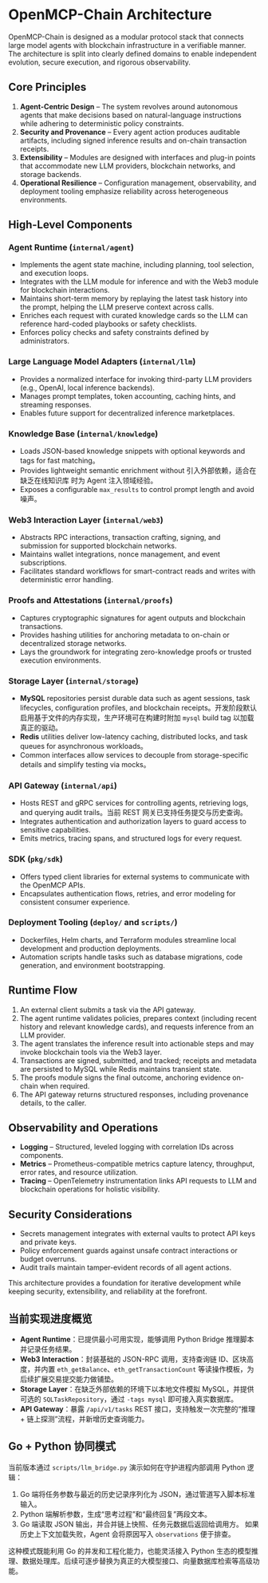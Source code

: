 # OpenMCP-Chain Architecture

OpenMCP-Chain is designed as a modular protocol stack that connects large model
agents with blockchain infrastructure in a verifiable manner. The architecture
is split into clearly defined domains to enable independent evolution, secure
execution, and rigorous observability.

## Core Principles

1. **Agent-Centric Design** – The system revolves around autonomous agents that
   make decisions based on natural-language instructions while adhering to
   deterministic policy constraints.
2. **Security and Provenance** – Every agent action produces auditable
   artifacts, including signed inference results and on-chain transaction
   receipts.
3. **Extensibility** – Modules are designed with interfaces and plug-in points
   that accommodate new LLM providers, blockchain networks, and storage
   backends.
4. **Operational Resilience** – Configuration management, observability, and
   deployment tooling emphasize reliability across heterogeneous environments.

## High-Level Components

### Agent Runtime (`internal/agent`)

* Implements the agent state machine, including planning, tool selection, and
  execution loops.
* Integrates with the LLM module for inference and with the Web3 module for
  blockchain interactions.
* Maintains short-term memory by replaying the latest task history into the
  prompt, helping the LLM preserve context across calls.
* Enriches each request with curated knowledge cards so the LLM can reference
  hard-coded playbooks or safety checklists.
* Enforces policy checks and safety constraints defined by administrators.

### Large Language Model Adapters (`internal/llm`)

* Provides a normalized interface for invoking third-party LLM providers (e.g.,
  OpenAI, local inference backends).
* Manages prompt templates, token accounting, caching hints, and streaming
  responses.
* Enables future support for decentralized inference marketplaces.

### Knowledge Base (`internal/knowledge`)

* Loads JSON-based knowledge snippets with optional keywords and tags for fast
  matching。
* Provides lightweight semantic enrichment without 引入外部依赖，适合在缺乏在线知识库
  时为 Agent 注入领域经验。
* Exposes a configurable `max_results` to control prompt length and avoid噪声。

### Web3 Interaction Layer (`internal/web3`)

* Abstracts RPC interactions, transaction crafting, signing, and submission for
  supported blockchain networks.
* Maintains wallet integrations, nonce management, and event subscriptions.
* Facilitates standard workflows for smart-contract reads and writes with
  deterministic error handling.

### Proofs and Attestations (`internal/proofs`)

* Captures cryptographic signatures for agent outputs and blockchain
  transactions.
* Provides hashing utilities for anchoring metadata to on-chain or decentralized
  storage networks.
* Lays the groundwork for integrating zero-knowledge proofs or trusted execution
  environments.

### Storage Layer (`internal/storage`)

* **MySQL** repositories persist durable data such as agent sessions, task
  lifecycles, configuration profiles, and blockchain receipts。开发阶段默认启用基于文件的内存实现，生产环境可在构建时附加 `mysql` build tag 以加载真正的驱动。
* **Redis** utilities deliver low-latency caching, distributed locks, and task
  queues for asynchronous workloads。
* Common interfaces allow services to decouple from storage-specific details and
  simplify testing via mocks。

### API Gateway (`internal/api`)

* Hosts REST and gRPC services for controlling agents, retrieving logs, and
  querying audit trails。当前 REST 网关已支持任务提交与历史查询。
* Integrates authentication and authorization layers to guard access to
  sensitive capabilities.
* Emits metrics, tracing spans, and structured logs for every request.

### SDK (`pkg/sdk`)

* Offers typed client libraries for external systems to communicate with the
  OpenMCP APIs.
* Encapsulates authentication flows, retries, and error modeling for consistent
  consumer experience.

### Deployment Tooling (`deploy/` and `scripts/`)

* Dockerfiles, Helm charts, and Terraform modules streamline local development
  and production deployments.
* Automation scripts handle tasks such as database migrations, code generation,
  and environment bootstrapping.

## Runtime Flow

1. An external client submits a task via the API gateway.
2. The agent runtime validates policies, prepares context (including recent
   history and relevant knowledge cards), and requests inference from an LLM
   provider.
3. The agent translates the inference result into actionable steps and may
   invoke blockchain tools via the Web3 layer.
4. Transactions are signed, submitted, and tracked; receipts and metadata are
   persisted to MySQL while Redis maintains transient state.
5. The proofs module signs the final outcome, anchoring evidence on-chain when
   required.
6. The API gateway returns structured responses, including provenance details,
   to the caller.

## Observability and Operations

* **Logging** – Structured, leveled logging with correlation IDs across
  components.
* **Metrics** – Prometheus-compatible metrics capture latency, throughput, error
  rates, and resource utilization.
* **Tracing** – OpenTelemetry instrumentation links API requests to LLM and
  blockchain operations for holistic visibility.

## Security Considerations

* Secrets management integrates with external vaults to protect API keys and
  private keys.
* Policy enforcement guards against unsafe contract interactions or budget
  overruns.
* Audit trails maintain tamper-evident records of all agent actions.

This architecture provides a foundation for iterative development while keeping
security, extensibility, and reliability at the forefront.


## 当前实现进度概览

* **Agent Runtime**：已提供最小可用实现，能够调用 Python Bridge 推理脚本并记录任务结果。
* **Web3 Interaction**：封装基础的 JSON-RPC 调用，支持查询链 ID、区块高度，并内置 `eth_getBalance`、`eth_getTransactionCount` 等读操作模板，为后续扩展交易提交能力做铺垫。
* **Storage Layer**：在缺乏外部依赖的环境下以本地文件模拟 MySQL，并提供可选的 `SQLTaskRepository`，通过 `-tags mysql` 即可接入真实数据库。
* **API Gateway**：暴露 `/api/v1/tasks` REST 接口，支持触发一次完整的“推理 + 链上探测”流程，并新增历史查询能力。

## Go + Python 协同模式

当前版本通过 `scripts/llm_bridge.py` 演示如何在守护进程内部调用 Python 逻辑：

1. Go 端将任务参数与最近的历史记录序列化为 JSON，通过管道写入脚本标准输入。
2. Python 端解析参数，生成“思考过程”和“最终回复”两段文本。
3. Go 端读取 JSON 输出，并合并链上快照、任务元数据后返回给调用方。
   如果历史上下文加载失败，Agent 会将原因写入 `observations` 便于排查。

这种模式既能利用 Go 的并发和工程化能力，也能灵活接入 Python 生态的模型推理、数据处理库。后续可逐步替换为真正的大模型接口、向量数据库检索等高级功能。
